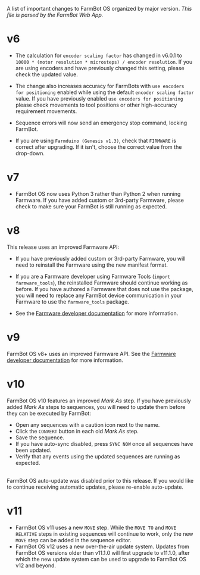 A list of important changes to FarmBot OS organized by major version.
_This file is parsed by the FarmBot Web App._

# v6

* The calculation for `encoder scaling factor` has changed in v6.0.1 to `10000 * (motor resolution * microsteps) / encoder resolution`. If you are using encoders and have previously changed this setting, please check the updated value.

* The change also increases accuracy for FarmBots with `use encoders for positioning` enabled while using the default `encoder scaling factor` value. If you have previously enabled `use encoders for positioning`  please check movements to tool positions or other high-accuracy requirement movements.

* Sequence errors will now send an emergency stop command, locking FarmBot.

* If you are using `Farmduino (Genesis v1.3)`, check that `FIRMWARE` is correct after upgrading. If it isn't, choose the correct value from the drop-down.

# v7

* FarmBot OS now uses Python 3 rather than Python 2 when running Farmware. If you have added custom or 3rd-party Farmware, please check to make sure your FarmBot is still running as expected.

# v8

This release uses an improved Farmware API:
<br>
* If you have previously added custom or 3rd-party Farmware, you will need to reinstall the Farmware using the new manifest format.

* If you are a Farmware developer using Farmware Tools (`import farmware_tools`), the reinstalled Farmware should continue working as before. If you have authored a Farmware that does not use the package, you will need to replace any FarmBot device communication in your Farmware to use the `farmware_tools` package.

* See the [Farmware developer documentation](https://developer.farm.bot/docs/farmware) for more information.

# v9

FarmBot OS v8+ uses an improved Farmware API. See the [Farmware developer documentation](https://developer.farm.bot/docs/farmware) for more information.

# v10

FarmBot OS v10 features an improved *Mark As* step. If you have previously added *Mark As* steps to sequences, you will need to update them before they can be executed by FarmBot:
* Open any sequences with a caution icon next to the name.
* Click the `CONVERT` button in each old *Mark As* step.
* Save the sequence.
* If you have auto-sync disabled, press `SYNC NOW` once all sequences have been updated.
* Verify that any events using the updated sequences are running as expected.
<br>
FarmBot OS auto-update was disabled prior to this release. If you would like to continue receiving automatic updates, please re-enable auto-update.

# v11

* FarmBot OS v11 uses a new `MOVE` step. While the `MOVE TO` and `MOVE RELATIVE` steps in existing sequences will continue to work, only the new `MOVE` step can be added in the sequence editor.
* FarmBot OS v12 uses a new over-the-air update system. Updates from FarmBot OS versions older than v11.1.0 will first upgrade to v11.1.0, after which the new update system can be used to upgrade to FarmBot OS v12 and beyond.
